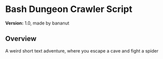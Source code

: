 # Bash Dungeon Crawler Script

**Version:** 1.0, made by bananut

## Overview
A weird short text adventure, where you escape a cave and fight a spider
